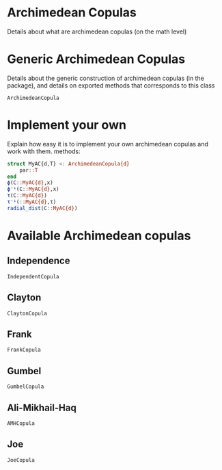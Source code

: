 # Archimedean Copulas

Details about what are archimedean copulas (on the math level)

# Generic Archimedean Copulas

Details about the generic construction of archimedean copulas (in the package), 
and details on exported methods that corresponds to this class 

```@docs
ArchimedeanCopula
```

# Implement your own 

Explain how easy it is to implement your own archimedean copulas and work with them. methods: 

```julia
struct MyAC{d,T} <: ArchimedeanCopula{d}
    par::T
end
ϕ(C::MyAC{d},x)
ϕ⁻¹(C::MyAC{d},x)
τ(C::MyAC{d})
τ⁻¹(::MyAC{d},τ)
radial_dist(C::MyAC{d})
```

# Available Archimedean copulas

## Independence

```@docs
IndependentCopula
```

## Clayton

```@docs
ClaytonCopula
```

## Frank

```@docs
FrankCopula
```

## Gumbel

```@docs
GumbelCopula
```

## Ali-Mikhail-Haq

```@docs
AMHCopula
```

## Joe

```@docs
JoeCopula
```
